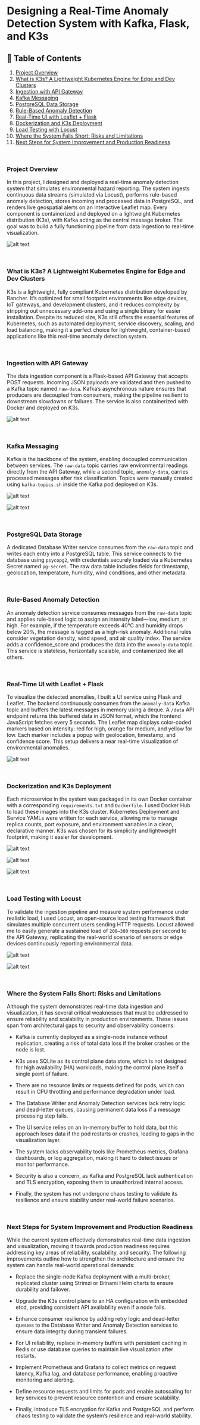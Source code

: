 # Designing a Real-Time Anomaly Detection System with Kafka, Flask, and K3s

## 📑 Table of Contents

1. [Project Overview](#project-overview)
2. [What is K3s? A Lightweight Kubernetes Engine for Edge and Dev Clusters](#what-is-k3s-a-lightweight-kubernetes-engine-for-edge-and-dev-clusters)
3. [Ingestion with API Gateway](#ingestion-with-api-gateway)
4. [Kafka Messaging](#kafka-messaging)
5. [PostgreSQL Data Storage](#postgresql-data-storage)
6. [Rule-Based Anomaly Detection](#rule-based-anomaly-detection)
7. [Real-Time UI with Leaflet + Flask](#real-time-ui-with-leaflet--flask)
8. [Dockerization and K3s Deployment](#dockerization-and-k3s-deployment)
9. [Load Testing with Locust](#load-testing-with-locust)
10. [Where the System Falls Short: Risks and Limitations](#where-the-system-falls-short-risks-and-limitations)
11. [Next Steps for System Improvement and Production Readiness](#next-steps-for-system-improvement-and-production-readiness)

<br>

### Project Overview

In this project, I designed and deployed a real-time anomaly detection system that simulates environmental hazard reporting. The system ingests continuous data streams (simulated via Locust), performs rule-based anomaly detection, stores incoming and processed data in PostgreSQL, and renders live geospatial alerts on an interactive Leaflet map. Every component is containerized and deployed on a lightweight Kubernetes distribution (K3s), with Kafka acting as the central message broker. The goal was to build a fully functioning pipeline from data ingestion to real-time visualization.

![alt text](https://github.com/siddhesh2263/wildfire-monitoring-system/blob/main/assets/uml-rough.png?raw=true)

<br>

### What is K3s? A Lightweight Kubernetes Engine for Edge and Dev Clusters

K3s is a lightweight, fully compliant Kubernetes distribution developed by Rancher. It’s optimized for small footprint environments like edge devices, IoT gateways, and development clusters, and it reduces complexity by stripping out unnecessary add-ons and using a single binary for easier installation. Despite its reduced size, K3s still offers the essential features of Kubernetes, such as automated deployment, service discovery, scaling, and load balancing, making it a perfect choice for lightweight, container-based applications like this real-time anomaly detection system.

<br>

### Ingestion with API Gateway

The data ingestion component is a Flask-based API Gateway that accepts POST requests. Incoming JSON payloads are validated and then pushed to a Kafka topic named `raw-data`. Kafka’s asynchronous nature ensures that producers are decoupled from consumers, making the pipeline resilient to downstream slowdowns or failures. The service is also containerized with Docker and deployed on K3s.

![alt text](https://github.com/siddhesh2263/wildfire-monitoring-system/blob/main/assets/deployments.png?raw=true)

<br>

### Kafka Messaging

Kafka is the backbone of the system, enabling decoupled communication between services. The `raw-data` topic carries raw environmental readings directly from the API Gateway, while a second topic, `anomaly-data`, carries processed messages after risk classification. Topics were manually created using `kafka-topics.sh` inside the Kafka pod deployed on K3s.

![alt text](https://github.com/siddhesh2263/wildfire-monitoring-system/blob/main/assets/kafdrop-messages.png?raw=true)

![alt text](https://github.com/siddhesh2263/wildfire-monitoring-system/blob/main/assets/kafdrop-raw-data.png?raw=true)

<br>

### PostgreSQL Data Storage

A dedicated Database Writer service consumes from the `raw-data` topic and writes each entry into a PostgreSQL table. This service connects to the database using `psycopg2`, with credentials securely loaded via a Kubernetes Secret named `pg-secret`. The raw data table includes fields for timestamp, geolocation, temperature, humidity, wind conditions, and other metadata.

<br>

### Rule-Based Anomaly Detection

An anomaly detection service consumes messages from the `raw-data` topic and applies rule-based logic to assign an intensity label—low, medium, or high. For example, if the temperature exceeds 40°C and humidity drops below 20%, the message is tagged as a high-risk anomaly. Additional rules consider vegetation density, wind speed, and air quality index. The service adds a confidence_score and produces the data into the `anomaly-data` topic. This service is stateless, horizontally scalable, and containerized like all others.

<br>

### Real-Time UI with Leaflet + Flask

To visualize the detected anomalies, I built a UI service using Flask and Leaflet. The backend continuously consumes from the `anomaly-data` Kafka topic and buffers the latest messages in memory using a deque. A `/data` API endpoint returns this buffered data in JSON format, which the frontend JavaScript fetches every 5 seconds. The Leaflet map displays color-coded markers based on intensity: red for high, orange for medium, and yellow for low. Each marker includes a popup with geolocation, timestamp, and confidence score. This setup delivers a near real-time visualization of environmental anomalies.

![alt text](https://github.com/siddhesh2263/wildfire-monitoring-system/blob/main/assets/map-main-marker.png?raw=true)

<br>

### Dockerization and K3s Deployment

Each microservice in the system was packaged in its own Docker container with a corresponding `requirements.txt` and `Dockerfile`. I used Docker Hub to load these images into the K3s cluster. Kubernetes Deployment and Service YAMLs were written for each service, allowing me to manage replica counts, port exposure, and environment variables in a clean, declarative manner. K3s was chosen for its simplicity and lightweight footprint, making it easier for development.

![alt text](https://github.com/siddhesh2263/wildfire-monitoring-system/blob/main/assets/nodes-all.png?raw=true)

![alt text](https://github.com/siddhesh2263/wildfire-monitoring-system/blob/main/assets/pods-lens.png?raw=true)

![alt text](https://github.com/siddhesh2263/wildfire-monitoring-system/blob/main/assets/kubectl-pods-wide.png?raw=true)

<br>

### Load Testing with Locust

To validate the ingestion pipeline and measure system performance under realistic load, I used Locust, an open-source load testing framework that simulates multiple concurrent users sending HTTP requests. Locust allowed me to easily generate a sustained load of `200–300` requests per second to the API Gateway, replicating the real-world scenario of sensors or edge devices continuously reporting environmental data.

![alt text](https://github.com/siddhesh2263/wildfire-monitoring-system/blob/main/assets/locust-96.png?raw=true)

![alt text](https://github.com/siddhesh2263/wildfire-monitoring-system/blob/main/assets/locust-chart.png?raw=true)

<br>

### Where the System Falls Short: Risks and Limitations

Although the system demonstrates real-time data ingestion and visualization, it has several critical weaknesses that must be addressed to ensure reliability and scalability in production environments. These issues span from architectural gaps to security and observability concerns:

* Kafka is currently deployed as a single-node instance without replication, creating a risk of total data loss if the broker crashes or the node is lost.

* K3s uses SQLite as its control plane data store, which is not designed for high availability (HA) workloads, making the control plane itself a single point of failure.

* There are no resource limits or requests defined for pods, which can result in CPU throttling and performance degradation under load.

* The Database Writer and Anomaly Detection services lack retry logic and dead-letter queues, causing permanent data loss if a message processing step fails.

* The UI service relies on an in-memory buffer to hold data, but this approach loses data if the pod restarts or crashes, leading to gaps in the visualization layer.

* The system lacks observability tools like Prometheus metrics, Grafana dashboards, or log aggregation, making it hard to detect issues or monitor performance.

* Security is also a concern, as Kafka and PostgreSQL lack authentication and TLS encryption, exposing them to unauthorized internal access.

* Finally, the system has not undergone chaos testing to validate its resilience and ensure stability under real-world failure scenarios.

<br>

### Next Steps for System Improvement and Production Readiness

While the current system effectively demonstrates real-time data ingestion and visualization, moving it towards production readiness requires addressing key areas of reliability, scalability, and security. The following improvements outline how to strengthen the architecture and ensure the system can handle real-world operational demands:

* Replace the single-node Kafka deployment with a multi-broker, replicated cluster using Strimzi or Bitnami Helm charts to ensure durability and failover.

* Upgrade the K3s control plane to an HA configuration with embedded etcd, providing consistent API availability even if a node fails.

* Enhance consumer resilience by adding retry logic and dead-letter queues to the Database Writer and Anomaly Detection services to ensure data integrity during transient failures.

* For UI reliability, replace in-memory buffers with persistent caching in Redis or use database queries to maintain live visualization after restarts.

* Implement Prometheus and Grafana to collect metrics on request latency, Kafka lag, and database performance, enabling proactive monitoring and alerting.

* Define resource requests and limits for pods and enable autoscaling for key services to prevent resource contention and ensure scalability.

* Finally, introduce TLS encryption for Kafka and PostgreSQL and perform chaos testing to validate the system’s resilience and real-world stability.